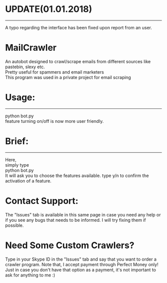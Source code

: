 # UPDATE(01.01.2018)
---------
A typo regarding the interface has been fixed upon report from an user.
# MailCrawler
An autobot designed to crawl/scrape emails from different sources like pastebin, slexy etc.<br>
Pretty useful for spammers and email marketers<br>
This program was used in a private project for email scraping<br>
# Usage:
--------
python bot.py<br>
feature turning on/off is now more user friendly.<br>
# Brief:
--------
Here,<br>
simply type<br>
python bot.py<br>
It will ask you to choose the features available. type y/n to confirm the activation of a feature.<br>
# Contact Support:
The "Issues" tab is available in this same page in case you need any help or if you see any bugs that needs to be informed. I will try fixing them if possible.
# Need Some Custom Crawlers?
Type in your Skype ID in the "Issues" tab and say that you want to order a crawler program. Note that, I accept payment through Perfect Money only! Just in case you don't have that option as a payment, it's not important to ask for anything to me :)
